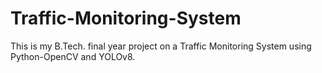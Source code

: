 # Traffic-Monitoring-System
This is my B.Tech. final year project on a Traffic Monitoring System using Python-OpenCV and YOLOv8.
